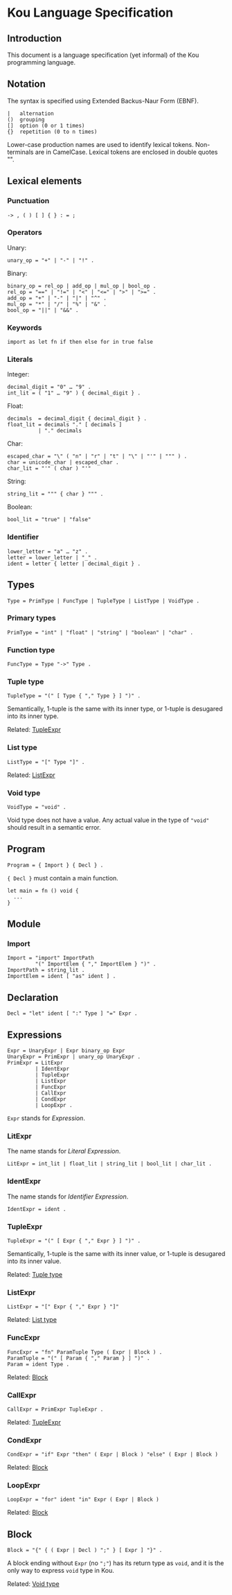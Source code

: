 # Kou Language Specification

## Introduction

This document is a language specification (yet informal) of the Kou programming
language.

## Notation

The syntax is specified using Extended Backus-Naur Form (EBNF).

```
|   alternation
()  grouping
[]  option (0 or 1 times)
{}  repetition (0 to n times)
```

Lower-case production names are used to identify lexical tokens. Non-terminals
are in CamelCase. Lexical tokens are enclosed in double quotes "".

## Lexical elements

### Punctuation

```
-> , ( ) [ ] { } : = ;
```

### Operators

Unary:

```
unary_op = "+" | "-" | "!" .
```

Binary:

```
binary_op = rel_op | add_op | mul_op | bool_op .
rel_op = "==" | "!=" | "<" | "<=" | ">" | ">=" .
add_op = "+" | "-" | "|" | "^" .
mul_op = "*" | "/" | "%" | "&" .
bool_op = "||" | "&&" .
```

### Keywords

```
import as let fn if then else for in true false
```

### Literals

Integer:

```
decimal_digit = "0" … "9" .
int_lit = ( "1" … "9" ) { decimal_digit } .
```

Float:

```
decimals  = decimal_digit { decimal_digit } .
float_lit = decimals "." [ decimals ]
          | "." decimals
```

Char:

```
escaped_char = "\" ( "n" | "r" | "t" | "\" | "'" | """ ) .
char = unicode_char | escaped_char .
char_lit = "'" ( char ) "'"
```

String:

```
string_lit = """ { char } """ .
```

Boolean:

```
bool_lit = "true" | "false"
```

### Identifier

```
lower_letter = "a" … "z" .
letter = lower_letter | "_" .
ident = letter { letter | decimal_digit } .
```

## Types

```
Type = PrimType | FuncType | TupleType | ListType | VoidType .
```

### Primary types

```
PrimType = "int" | "float" | "string" | "boolean" | "char" .
```

### Function type

```
FuncType = Type "->" Type .
```

### Tuple type

```
TupleType = "(" [ Type { "," Type } ] ")" .
```

Semantically, 1-tuple is the same with its inner type, or 1-tuple is desugared
into its inner type.

Related: [TupleExpr](#tupleexpr)

### List type

```
ListType = "[" Type "]" .
```

Related: [ListExpr](#listexpr)

### Void type

```
VoidType = "void" .
```

Void type does not have a value. Any actual value in the type of `"void"`
should result in a semantic error.

## Program

```
Program = { Import } { Decl } .
```

`{ Decl }` must contain a main function.

```
let main = fn () void {
  ...
}
```

## Module

### Import

```
Import = "import" ImportPath
         "(" ImportElem { "," ImportElem } ")" .
ImportPath = string_lit .
ImportElem = ident [ "as" ident ] .
```

## Declaration

```
Decl = "let" ident [ ":" Type ] "=" Expr .
```

## Expressions

```
Expr = UnaryExpr | Expr binary_op Expr
UnaryExpr = PrimExpr | unary_op UnaryExpr .
PrimExpr = LitExpr
         | IdentExpr
         | TupleExpr
         | ListExpr
         | FuncExpr
         | CallExpr
         | CondExpr
         | LoopExpr .
```

`Expr` stands for *Expression*.

### LitExpr

The name stands for *Literal Expression*.

```
LitExpr = int_lit | float_lit | string_lit | bool_lit | char_lit .
```

### IdentExpr

The name stands for *Identifier Expression*.

```
IdentExpr = ident .
```

### TupleExpr

```
TupleExpr = "(" [ Expr { "," Expr } ] ")" .
```

Semantically, 1-tuple is the same with its inner value, or 1-tuple is desugared
into its inner value.

Related: [Tuple type](#tuple-type)

### ListExpr

```
ListExpr = "[" Expr { "," Expr } "]"
```

Related: [List type](#list-type)

### FuncExpr

```
FuncExpr = "fn" ParamTuple Type ( Expr | Block ) .
ParamTuple = "(" [ Param { "," Param } ] ")" .
Param = ident Type .
```

Related: [Block](#block)

### CallExpr

```
CallExpr = PrimExpr TupleExpr .
```

Related: [TupleExpr](#tupleexpr)

### CondExpr

```
CondExpr = "if" Expr "then" ( Expr | Block ) "else" ( Expr | Block )
```

Related: [Block](#block)

### LoopExpr

```
LoopExpr = "for" ident "in" Expr ( Expr | Block )
```

Related: [Block](#block)

## Block

```
Block = "{" { ( Expr | Decl ) ";" } [ Expr ] "}" .
```

A block ending without `Expr` (no `";"`) has its return type as `void`, and it
is the only way to express `void` type in Kou.

Related: [Void type](#void-type)
